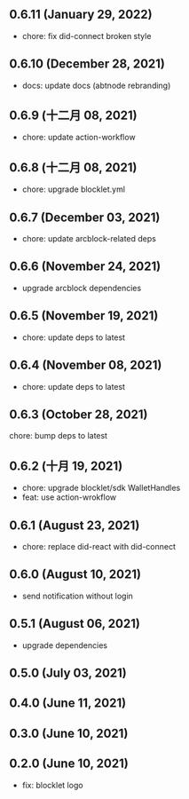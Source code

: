 ## 0.6.11 (January 29, 2022)

- chore: fix did-connect broken style

## 0.6.10 (December 28, 2021)

- docs: update docs (abtnode rebranding)

## 0.6.9 (十二月 08, 2021)

- chore: update action-workflow

## 0.6.8 (十二月 08, 2021)

- chore: upgrade blocklet.yml

## 0.6.7 (December 03, 2021)

- chore: update arcblock-related deps

## 0.6.6 (November 24, 2021)

- upgrade arcblock dependencies

## 0.6.5 (November 19, 2021)

- chore: update deps to latest

## 0.6.4 (November 08, 2021)

- chore: update deps to latest

## 0.6.3 (October 28, 2021)

chore: bump deps to latest

## 0.6.2 (十月 19, 2021)

- chore: upgrade blocklet/sdk WalletHandles
- feat: use action-wrokflow

## 0.6.1 (August 23, 2021)

- chore: replace did-react with did-connect

## 0.6.0 (August 10, 2021)

- send notification without login

## 0.5.1 (August 06, 2021)

- upgrade dependencies

## 0.5.0 (July 03, 2021)

## 0.4.0 (June 11, 2021)

## 0.3.0 (June 10, 2021)

## 0.2.0 (June 10, 2021)

- fix: blocklet logo

